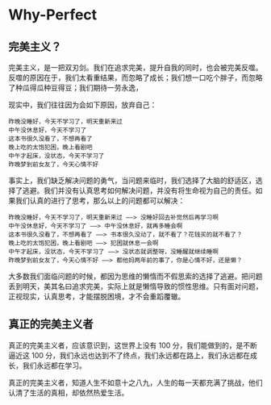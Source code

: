 # Why-Perfect

## 完美主义？

完美主义，是一把双刃剑。我们在追求完美，提升自我的同时，也会被完美反噬。反噬的原因在于，我们太看重结果，而忽略了成长；我们想一口吃个胖子，而忽略了种瓜得瓜种豆得豆；我们期待一劳永逸，

现实中，我们往往因为会如下原因，放弃自己：

```
昨晚没睡好，今天不学习了，明天重新来过
中午没休息好，今天不学习了
这本书很久没看了，不想再看了
晚上吃的太饱犯困，晚上看剧吧
中午才起床，没状态，今天不学习了
昨晚梦到前女友了，今天心情不好
```

事实上，我们缺乏解决问题的勇气，当问题来临时，我们选择了大脑的舒适区，选择了逃避。我们并没有认真思考如何解决问题，并没有将生命视为自己的责任。如果我们认真的进行了思考，那么以上的问题都可以解决：

```
昨晚没睡好，今天不学习了，明天重新来过 ——> 没睡好回去补觉然后再学习啊
中午没休息好，今天不学习了 ——> 中午没休息好，就再多睡会啊
这本书很久没看了，不想再看了 ——> 书本很久没动了，就不看了？花钱买的就不看了？
晚上吃的太饱犯困，晚上看剧吧 ——> 犯困就休息一会啊
中午才起床，没状态，今天不学习了 ——> 没状态就调整呀，没睡醒就继续睡啊
昨晚梦到前女友了，今天心情不好 ——> 都他妈两年前的事了，你是心情不好，还是懒？
```

大多数我们面临问题的时候，都因为思维的懒惰而不假思索的选择了逃避。把问题丢到明天，美其名曰追求完美，实际上就是懒惰导致的惯性思维。只有面对问题，正视现实，认真思考，才能摆脱困境，才不会重蹈覆辙。

## 真正的完美主义者

真正的完美主义者，应该意识到，这世界上没有 100 分，我们能做到的，是不断逼近这 100 分，我们永远也达到不了终点，我们永远都在路上，我们永远都在成长，我们永远都在学习。

真正的完美主义者，知道人生不如意十之八九，人生的每一天都充满了挑战，他们认清了生活的真相，却依然热爱生活。
